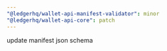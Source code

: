 ```yaml
---
"@ledgerhq/wallet-api-manifest-validator": minor
"@ledgerhq/wallet-api-core": patch
---
```


update manifest json schema

